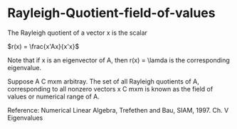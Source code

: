 # Rayleigh-Quotient-field-of-values

The Rayleigh quotient of a vector x is the scalar

$r(x) = \frac{x'Ax}{x'x}$


Note that if x is an eigenvector of A, then r(x) = \lamda is the corresponding eigenvalue.

Suppose A C mxm arbitray. The set of all Rayleigh quotients of A, corresponding to all nonzero vectors x C mxm is known as the field of values or numerical
range of A.




Reference: Numerical Linear Algebra, Trefethen and Bau, SIAM, 1997. Ch. V Eigenvalues
